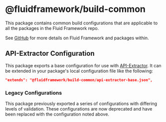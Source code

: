 # @fluidframework/build-common

This package contains common build configurations that are applicable to all the packages in the Fluid Framework repo.

See [GitHub](https://github.com/microsoft/FluidFramework) for more details on Fluid Framework and packages within.

## API-Extractor Configuration

This package exports a base configuration for use with [API-Extractor](TODO).
It can be extended in your package's local configuration file like the following:

```json
"extends": "@fluidframework/build-common/api-extractor-base.json",
```

### Legacy Configurations

This package previously exported a series of configurations with differing levels of validation.
These configurations are now deprecated and have been replaced with the configuration noted above.
